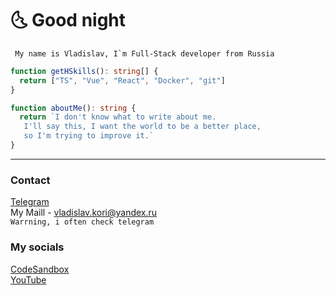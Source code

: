 # 🌜 Good night

``` My name is Vladislav, I`m Full-Stack developer from Russia```

```ts 
function getHSkills(): string[] {
  return ["TS", "Vue", "React", "Docker", "git"]
}

function aboutMe(): string {
  return `I don't know what to write about me.
   I'll say this, I want the world to be a better place,
   so I'm trying to improve it.`
}
```
---

### Contact
[Telegram](https://t.me/gjoygo)<br/>
My Maill - vladislav.kori@yandex.ru<br/>
```Warrning, i often check telegram```

### My socials
[CodeSandbox](https://codesandbox.io/u/VladislavKori)<br/>
[YouTube](https://www.youtube.com/@mixdurka)<br/>
